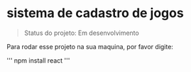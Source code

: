 # sistema de cadastro de jogos 

> Status do projeto: Em desenvolvimento

Para rodar esse projeto na sua maquina, por favor digite:

'''
npm install react
'''
